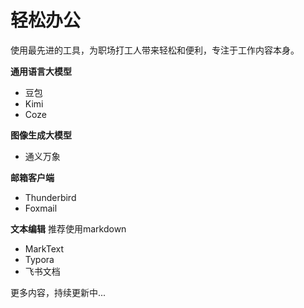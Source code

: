 # 轻松办公

使用最先进的工具，为职场打工人带来轻松和便利，专注于工作内容本身。

**通用语言大模型**

- 豆包
- Kimi
- Coze

**图像生成大模型**

- 通义万象

**邮箱客户端**

- Thunderbird
- Foxmail

**文本编辑**
推荐使用markdown
- MarkText
- Typora
- 飞书文档


更多内容，持续更新中...

